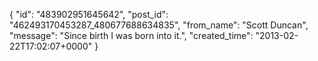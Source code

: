  {
   "id": "483902951645642",
   "post_id": "462493170453287_480677688634835",
   "from_name": "Scott Duncan",
   "message": "Since birth I was born into it.",
   "created_time": "2013-02-22T17:02:07+0000"
 }
